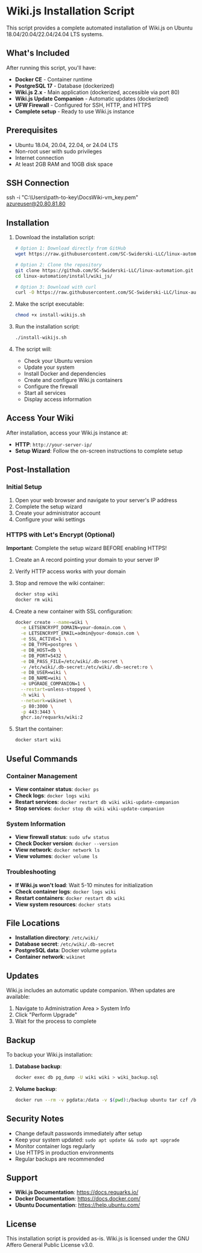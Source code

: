# Wiki.js Installation Script

This script provides a complete automated installation of Wiki.js on Ubuntu 18.04/20.04/22.04/24.04 LTS systems.

## What's Included

After running this script, you'll have:

- **Docker CE** - Container runtime
- **PostgreSQL 17** - Database (dockerized)
- **Wiki.js 2.x** - Main application (dockerized, accessible via port 80)
- **Wiki.js Update Companion** - Automatic updates (dockerized)
- **UFW Firewall** - Configured for SSH, HTTP, and HTTPS
- **Complete setup** - Ready to use Wiki.js instance

## Prerequisites

- Ubuntu 18.04, 20.04, 22.04, or 24.04 LTS
- Non-root user with sudo privileges
- Internet connection
- At least 2GB RAM and 10GB disk space

## SSH Connection

ssh -i "C:\Users\path-to-key\DocsWiki-vm_key.pem" azureuser@20.80.81.80

## Installation

1. Download the installation script:
   ```bash
   # Option 1: Download directly from GitHub
   wget https://raw.githubusercontent.com/SC-Swiderski-LLC/linux-automation/main/install/wiki_js/install-wikijs.sh
   
   # Option 2: Clone the repository
   git clone https://github.com/SC-Swiderski-LLC/linux-automation.git
   cd linux-automation/install/wiki_js/
   
   # Option 3: Download with curl
   curl -O https://raw.githubusercontent.com/SC-Swiderski-LLC/linux-automation/main/install/wiki_js/install-wikijs.sh
   ```

2. Make the script executable:
   ```bash
   chmod +x install-wikijs.sh
   ```

3. Run the installation script:
   ```bash
   ./install-wikijs.sh
   ```

4. The script will:
   - Check your Ubuntu version
   - Update your system
   - Install Docker and dependencies
   - Create and configure Wiki.js containers
   - Configure the firewall
   - Start all services
   - Display access information

## Access Your Wiki

After installation, access your Wiki.js instance at:
- **HTTP**: `http://your-server-ip/`
- **Setup Wizard**: Follow the on-screen instructions to complete setup

## Post-Installation

### Initial Setup
1. Open your web browser and navigate to your server's IP address
2. Complete the setup wizard
3. Create your administrator account
4. Configure your wiki settings

### HTTPS with Let's Encrypt (Optional)

**Important**: Complete the setup wizard BEFORE enabling HTTPS!

1. Create an A record pointing your domain to your server IP
2. Verify HTTP access works with your domain
3. Stop and remove the wiki container:
   ```bash
   docker stop wiki
   docker rm wiki
   ```

4. Create a new container with SSL configuration:
   ```bash
   docker create --name=wiki \
     -e LETSENCRYPT_DOMAIN=your-domain.com \
     -e LETSENCRYPT_EMAIL=admin@your-domain.com \
     -e SSL_ACTIVE=1 \
     -e DB_TYPE=postgres \
     -e DB_HOST=db \
     -e DB_PORT=5432 \
     -e DB_PASS_FILE=/etc/wiki/.db-secret \
     -v /etc/wiki/.db-secret:/etc/wiki/.db-secret:ro \
     -e DB_USER=wiki \
     -e DB_NAME=wiki \
     -e UPGRADE_COMPANION=1 \
     --restart=unless-stopped \
     -h wiki \
     --network=wikinet \
     -p 80:3000 \
     -p 443:3443 \
     ghcr.io/requarks/wiki:2
   ```

5. Start the container:
   ```bash
   docker start wiki
   ```

## Useful Commands

### Container Management
- **View container status**: `docker ps`
- **Check logs**: `docker logs wiki`
- **Restart services**: `docker restart db wiki wiki-update-companion`
- **Stop services**: `docker stop db wiki wiki-update-companion`

### System Information
- **View firewall status**: `sudo ufw status`
- **Check Docker version**: `docker --version`
- **View network**: `docker network ls`
- **View volumes**: `docker volume ls`

### Troubleshooting
- **If Wiki.js won't load**: Wait 5-10 minutes for initialization
- **Check container logs**: `docker logs wiki`
- **Restart containers**: `docker restart db wiki`
- **View system resources**: `docker stats`

## File Locations

- **Installation directory**: `/etc/wiki/`
- **Database secret**: `/etc/wiki/.db-secret`
- **PostgreSQL data**: Docker volume `pgdata`
- **Container network**: `wikinet`

## Updates

Wiki.js includes an automatic update companion. When updates are available:

1. Navigate to Administration Area > System Info
2. Click "Perform Upgrade"
3. Wait for the process to complete

## Backup

To backup your Wiki.js installation:

1. **Database backup**:
   ```bash
   docker exec db pg_dump -U wiki wiki > wiki_backup.sql
   ```

2. **Volume backup**:
   ```bash
   docker run --rm -v pgdata:/data -v $(pwd):/backup ubuntu tar czf /backup/pgdata_backup.tar.gz -C /data .
   ```

## Security Notes

- Change default passwords immediately after setup
- Keep your system updated: `sudo apt update && sudo apt upgrade`
- Monitor container logs regularly
- Use HTTPS in production environments
- Regular backups are recommended

## Support

- **Wiki.js Documentation**: https://docs.requarks.io/
- **Docker Documentation**: https://docs.docker.com/
- **Ubuntu Documentation**: https://help.ubuntu.com/

## License

This installation script is provided as-is. Wiki.js is licensed under the GNU Affero General Public License v3.0.
